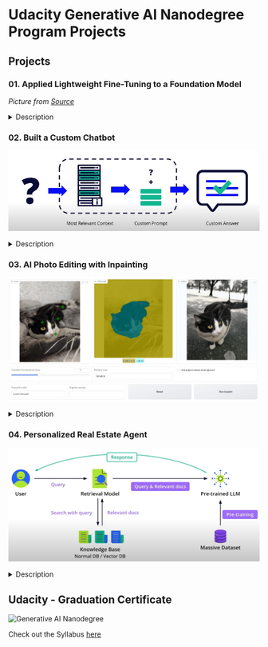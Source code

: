 # Udacity Generative AI Nanodegree Program Projects

## Projects

### 01. Applied Lightweight Fine-Tuning to a Foundation Model
*Picture from [Source](https://magazine.sebastianraschka.com/p/practical-tips-for-finetuning-llms)*

<details>
  <summary>Description</summary>
  Implemented advanced techniques to fine-tune a foundation model using Hugging Face and PyTorch.
</details>

### 02. Built a Custom Chatbot
![Custom Chat Bot](assets/P2-RAG.png)

<details>
  <summary>Description</summary>
  Created a custom chatbot using retrieval-augmented generation without fine-tuning by preparing datasets, implementing semantic search, and composing queries.
</details>

### 03. AI Photo Editing with Inpainting
![AI Photo Editing](assets/P3-Image-Inpainting.jpg)

<details>
  <summary>Description</summary>
  Used the Segment Anything Model (SAM) and Stable Diffusion to replace parts of images with AI-generated content based on user input.
</details>

### 04. Personalized Real Estate Agent
![Real Estate Agent](assets/P4-RAG-with-VectorDB.png)

<details>
  <summary>Description</summary>
  Developed an application that used LLMs, vector databases, semantic search, and RAG techniques to transform real estate listings into personalized narratives.
</details>

## Udacity - Graduation Certificate

![Generative AI Nanodegree](assets/GenerativeAI-Nanodegree.png)

Check out the Syllabus [here](./assets/Generative-AI-Syllabus.pdf)
